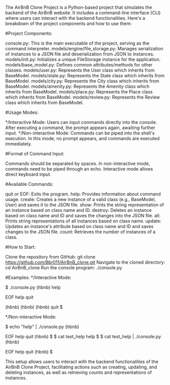 The AirBnB Clone Project is a Python-based project that simulates the backend of the AirBnB website. It includes a command-line interface (CLI) where users can interact with the backend functionalities. Here's a breakdown of the project components and how to use them:

#Project Components:

console.py: This is the main executable of the project, serving as the command interpreter. models/engine/file_storage.py: Manages serialization of instances to a JSON file and deserialization from JSON to instances. models/init.py: Initializes a unique FileStorage instance for the application. models/base_model.py: Defines common attributes/methods for other classes. models/user.py: Represents the User class which inherits from BaseModel. models/state.py: Represents the State class which inherits from BaseModel. models/city.py: Represents the City class which inherits from BaseModel. models/amenity.py: Represents the Amenity class which inherits from BaseModel. models/place.py: Represents the Place class which inherits from BaseModel. models/review.py: Represents the Review class which inherits from BaseModel.

#Usage Modes:

*/Interactive Mode: Users can input commands directly into the console. After executing a command, the prompt appears again, awaiting further input. */Non-interactive Mode: Commands can be piped into the shell's execution. In this mode, no prompt appears, and commands are executed immediately.

#Format of Command Input:

Commands should be separated by spaces. In non-interactive mode, commands need to be piped through an echo. Interactive mode allows direct keyboard input.

#Available Commands:

quit or EOF: Exits the program. help: Provides information about command usage. create: Creates a new instance of a valid class (e.g., BaseModel, User) and saves it to the JSON file. show: Prints the string representation of an instance based on class name and ID. destroy: Deletes an instance based on class name and ID and saves the changes into the JSON file. all: Prints string representations of all instances based on class name. update: Updates an instance's attribute based on class name and ID and saves changes to the JSON file. count: Retrieves the number of instances of a class.

#How to Start:

Clone the repository from GitHub: git clone https://github.com/Bbr011/AirBnB_clone.git Navigate to the cloned directory: cd AirBnB_clone Run the console program: ./console.py

#Examples: */Interactive Mode:

$ ./console.py (hbnb) help

EOF help quit

(hbnb) (hbnb) (hbnb) quit $

*/Non-interactive Mode:

$ echo "help" | ./console.py (hbnb)

EOF help quit (hbnb) $ $ cat test_help help $ $ cat test_help | ./console.py (hbnb)

EOF help quit (hbnb) $

This setup allows users to interact with the backend functionalities of the AirBnB Clone Project, facilitating actions such as creating, updating, and deleting instances, as well as retrieving counts and representations of instances.

